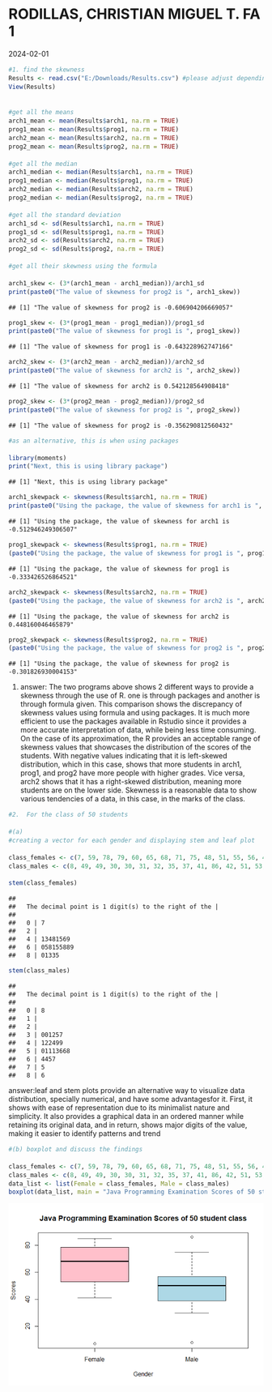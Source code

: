 RODILLAS, CHRISTIAN MIGUEL T. FA 1
================
2024-02-01

``` r
#1. find the skewness
Results <- read.csv("E:/Downloads/Results.csv") #please adjust depending on the file name and location
View(Results)


#get all the means 
arch1_mean <- mean(Results$arch1, na.rm = TRUE)
prog1_mean <- mean(Results$prog1, na.rm = TRUE)
arch2_mean <- mean(Results$arch2, na.rm = TRUE)
prog2_mean <- mean(Results$prog2, na.rm = TRUE)

#get all the median
arch1_median <- median(Results$arch1, na.rm = TRUE)
prog1_median <- median(Results$prog1, na.rm = TRUE)
arch2_median <- median(Results$arch2, na.rm = TRUE)
prog2_median <- median(Results$prog2, na.rm = TRUE)

#get all the standard deviation
arch1_sd <- sd(Results$arch1, na.rm = TRUE)
prog1_sd <- sd(Results$prog1, na.rm = TRUE)
arch2_sd <- sd(Results$arch2, na.rm = TRUE)
prog2_sd <- sd(Results$prog2, na.rm = TRUE)

#get all their skewness using the formula 

arch1_skew <- (3*(arch1_mean - arch1_median))/arch1_sd
print(paste0("The value of skewness for prog2 is ", arch1_skew))
```

    ## [1] "The value of skewness for prog2 is -0.606904206669057"

``` r
prog1_skew <- (3*(prog1_mean - prog1_median))/prog1_sd
print(paste0("The value of skewness for prog1 is ", prog1_skew))
```

    ## [1] "The value of skewness for prog1 is -0.643228962747166"

``` r
arch2_skew <- (3*(arch2_mean - arch2_median))/arch2_sd
print(paste0("The value of skewness for arch2 is ", arch2_skew))
```

    ## [1] "The value of skewness for arch2 is 0.542128564908418"

``` r
prog2_skew <- (3*(prog2_mean - prog2_median))/prog2_sd
print(paste0("The value of skewness for prog2 is ", prog2_skew))
```

    ## [1] "The value of skewness for prog2 is -0.356290812560432"

``` r
#as an alternative, this is when using packages

library(moments)
print("Next, this is using library package")
```

    ## [1] "Next, this is using library package"

``` r
arch1_skewpack <- skewness(Results$arch1, na.rm = TRUE)
print(paste0("Using the package, the value of skewness for arch1 is ", arch1_skewpack))
```

    ## [1] "Using the package, the value of skewness for arch1 is -0.512946249306507"

``` r
prog1_skewpack <- skewness(Results$prog1, na.rm = TRUE)
(paste0("Using the package, the value of skewness for prog1 is ", prog1_skewpack))
```

    ## [1] "Using the package, the value of skewness for prog1 is -0.333426526864521"

``` r
arch2_skewpack <- skewness(Results$arch2, na.rm = TRUE)
(paste0("Using the package, the value of skewness for arch2 is ", arch2_skewpack))
```

    ## [1] "Using the package, the value of skewness for arch2 is 0.448160046465879"

``` r
prog2_skewpack <- skewness(Results$prog2, na.rm = TRUE)
(paste0("Using the package, the value of skewness for prog2 is ", prog2_skewpack))
```

    ## [1] "Using the package, the value of skewness for prog2 is -0.301826930004153"

1.  answer: The two programs above shows 2 different ways to provide a
    skewness through the use of R. one is through packages and another
    is through formula given. This comparison shows the discrepancy of
    skewness values using formula and using packages. It is much more
    efficient to use the packages available in Rstudio since it provides
    a more accurate interpretation of data, while being less time
    consuming. On the case of its approximation, the R provides an
    acceptable range of skewness values that showcases the distribution
    of the scores of the students. With negative values indicating that
    it is left-skewed distribution, which in this case, shows that more
    students in arch1, prog1, and prog2 have more people with higher
    grades. Vice versa, arch2 shows that it has a right-skewed
    distribution, meaning more students are on the lower side. Skewness
    is a reasonable data to show various tendencies of a data, in this
    case, in the marks of the class.

``` r
#2.  For the class of 50 students

#(a)
#creating a vector for each gender and displaying stem and leaf plot

class_females <- c(7, 59, 78, 79, 60, 65, 68, 71, 75, 48, 51, 55, 56, 41, 43, 44, 75, 78, 80, 81, 83, 83, 85)
class_males <- c(8, 49, 49, 30, 30, 31, 32, 35, 37, 41, 86, 42, 51, 53, 56,42, 44, 50, 51, 65, 67, 51, 56, 58, 64, 64, 75)

stem(class_females)
```

    ## 
    ##   The decimal point is 1 digit(s) to the right of the |
    ## 
    ##   0 | 7
    ##   2 | 
    ##   4 | 13481569
    ##   6 | 058155889
    ##   8 | 01335

``` r
stem(class_males)
```

    ## 
    ##   The decimal point is 1 digit(s) to the right of the |
    ## 
    ##   0 | 8
    ##   1 | 
    ##   2 | 
    ##   3 | 001257
    ##   4 | 122499
    ##   5 | 01113668
    ##   6 | 4457
    ##   7 | 5
    ##   8 | 6

answer:leaf and stem plots provide an alternative way to visualize data
distribution, specially numerical, and have some advantagesfor it.
First, it shows with ease of representation due to its minimalist nature
and simplicity. It also provides a graphical data in an ordered manner
while retaining its original data, and in return, shows major digits of
the value, making it easier to identify patterns and trend

``` r
#(b) boxplot and discuss the findings

class_females <- c(7, 59, 78, 79, 60, 65, 68, 71, 75, 48, 51, 55, 56, 41, 43, 44, 75, 78, 80, 81, 83, 83, 85)
class_males <- c(8, 49, 49, 30, 30, 31, 32, 35, 37, 41, 86, 42, 51, 53, 56,42, 44, 50, 51, 65, 67, 51, 56, 58, 64, 64, 75)
data_list <- list(Female = class_females, Male = class_males)
boxplot(data_list, main = "Java Programming Examination Scores of 50 student class", col = c("pink", "lightblue"), xlab="Gender", ylab="Scores", border="black", boxwex = 0.7)
```

![](RODILLAS_CHRISTIAN-MIGUEL-T.-FA1_files/figure-gfm/unnamed-chunk-3-1.png)<!-- -->
